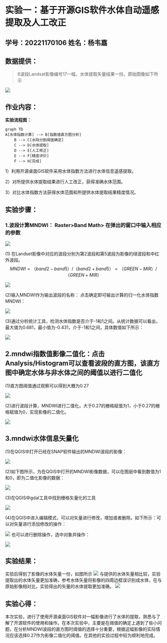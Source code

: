 # **实验一：基于开源GIS软件水体自动遥感提取及人工改正**
## 学号：20221170106  姓名：杨韦嘉

## 数据提供：
>6波段Landsat影像编号17一幅，水体提取矢量结果一份。原始图像如下所示

![](images/2024-09-25-22-21-57.png)

## 作业内容：
**实验流程图：**
```mermaid
graph TD
A[水体指数计算] --> B[指数值直方图分析]
    B --> C[水陆分割阈值确定]
    C --> D[水体提取]
    D --> E[人工修正]
    E --> F[精度评价]
    F --> H[完成]
```

1）利用开源桌面GIS软件采用水体指数方法进行水体信息遥感提取。

2）对所提供水体提取结果进行人工改正，获得准确水体范围。

3）对比水体指数方法获得水体范围和所提供水体提取结果精度情况。

## 实验步骤：

### 1.波段计算MNDWI：  Raster>Band Math> 在弹出的窗口中输入相应的参数

![](images/2024-09-25-22-22-29.png)

 (1) 在Landset影像中对应的波段分别为第2波段和第5波段为影像的绿波段和中红外波段。
$$MNDWI=（band2-band5）/（band2+band5）=（GREEN-MIR）/（GREEN+MIR）$$

![](images/2024-09-25-22-25-18.png)

 (2)输入MNDWI作为输出波段的名称： 点击确定即可输出计算的归一化水体指数MNDWI：

![](images/2024-09-25-22-25-41.png)

 (3)通过分析统计工具，检测水体指数是否介于-1和1之间。从统计数据可以看出，最大值为0.681，最小值为-0.431，介于-1和1之间，具体数值如下所示：

![](images/2024-09-25-22-27-24.png)

## 2.mndwi指数值影像二值化：点击Analysis/Histogram可以查看波段的直方图，该直方图中确定水体与非水体之间的阈值以进行二值化

 (1)直方图阈值通过观察可以得到大概为0.27

![](images/2024-09-25-22-33-36.png)

 (2)进行波段计算，MNDWI进行二值化，大于0.27的栅格赋值为1，小于0.27的栅格赋值为0，实现影像的二值化。

![](images/2024-09-25-22-49-02.png)

## 3.mndwi水体信息矢量化

 (1)在QGIS中打开已经在SNAP软件输出的MNDWI波段的影像：

![](images/2024-09-25-22-39-49.png)

 (2)如下图所示，为在QGIS中打开的MNDWI影像数据，可以在图层中看到数值为1和0，即为二值化影像的数据：

![](images/2024-09-25-22-43-57.png)

 (3)在QGIS中gdal工具中找到栅格矢量化的工具

![](images/2024-09-25-22-44-36.png)


 (4)在QGIS中进入编辑模式，可以对矢量进行修改，增加或者删除。如下所示：可以对矢量进行添加修改的操作：

![](images/2024-09-25-23-16-48.png)  也可以进行删除操作，选中对象并操作：

![](images/2024-09-25-23-18-32.png)

## 实验结果：
  实验后得到了影像的水体矢量一份，如图所示
![](images/2024-09-28-18-32-35.png)
  与提供的水体矢量相比较，实验提取出的水体矢量更加准确，参考水体矢量将影像的四周边框误识别成水体，在与原始影像相对比，实验得出的矢量的水体提取更加准确。
![](images/2024-09-28-18-34-09.png)

## 实验心得：
  本次实验，进行了使用开源桌面GIS软件对一幅影像进行了水体的提取，熟悉与了解了开源软件的使用和操作。在本次实验中，主要是在阈值的确定上遇到了些小问题，在分析MNDWI波段的直方图时阈值的选择十分重要，根据这幅影像的实际情况应该选择0.27作为影像二值化的阈值。在其他的实验过程中较为顺利地完成。